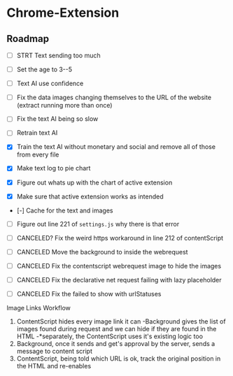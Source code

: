 # Chrome-Extension

## Roadmap

-   [ ] STRT Text sending too much
-   [ ] Set the age to 3--5
-   [ ] Text AI use confidence
-   [ ] Fix the data images changing themselves to the URL of the website (extract running more than once)
-   [ ] Fix the text AI being so slow
-   [ ] Retrain text AI

-   [X] Train the text AI without monetary and social and remove all of those from every file
-   [X] Make text log to pie chart
-   [X] Figure out whats up with the chart of active extension
-   [X] Make sure that active extension works as intended
-   [-] Cache for the text and images
-   [ ] Figure out line 221 of `settings.js` why there is that error

-   [ ] CANCELED? Fix the weird https workaround in line 212 of contentScript
-   [ ] CANCELED Move the background to inside the webrequest
-   [ ] CANCELED Fix the contentscript webrequest image to hide the images
-   [ ] CANCELED Fix the declarative net request failing with lazy placeholder
-   [ ] CANCELED Fix the failed to show with urlStatuses


Image Links Workflow
1. ContentScript hides every image link it can
    -Background gives the list of images found during request and we can hide if they are found in the HTML
    -*separately, the ContentScript uses it's existing logic too
2. Background, once it sends and get's approval by the server, sends a message to content script
3. ContentScript, being told which URL is ok, track the original position in the HTML and re-enables
